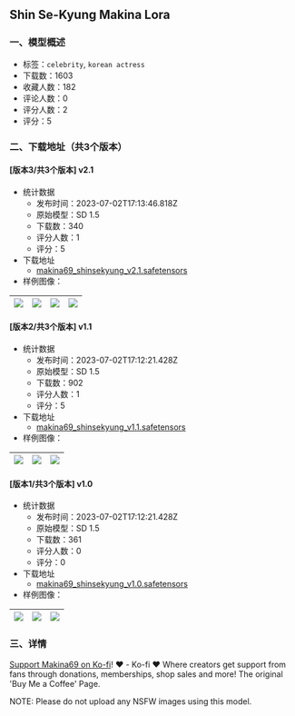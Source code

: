 ## Shin Se-Kyung Makina Lora
### 一、模型概述

- 标签：`celebrity`, `korean actress`
- 下载数：1603
- 收藏人数：182
- 评论人数：0
- 评分人数：2
- 评分：5

### 二、下载地址（共3个版本）

#### [版本3/共3个版本] v2.1

- 统计数据
  - 发布时间：2023-07-02T17:13:46.818Z
  - 原始模型：SD 1.5
  - 下载数：340
  - 评分人数：1
  - 评分：5
- 下载地址
  - [makina69_shinsekyung_v2.1.safetensors](https://civitai.com/api/download/models/108869)
- 样例图像：

| <img src="https://image.civitai.com/xG1nkqKTMzGDvpLrqFT7WA/b59d9371-2ac1-43eb-a614-6bb0d8d8ea55/width=450/1378354.jpeg" /> | <img src="https://image.civitai.com/xG1nkqKTMzGDvpLrqFT7WA/23a3c532-d62a-4c16-b388-6a562eb13fa8/width=450/1378357.jpeg" /> | <img src="https://image.civitai.com/xG1nkqKTMzGDvpLrqFT7WA/09743679-5e3e-4341-9d35-68c4068d4aeb/width=450/1378355.jpeg" /> | <img src="https://image.civitai.com/xG1nkqKTMzGDvpLrqFT7WA/0f7e0fb0-0102-4765-a0be-5115d5566ef6/width=450/1378358.jpeg" /> |
| ---- | ---- | ---- | ---- |

#### [版本2/共3个版本] v1.1

- 统计数据
  - 发布时间：2023-07-02T17:12:21.428Z
  - 原始模型：SD 1.5
  - 下载数：902
  - 评分人数：1
  - 评分：5
- 下载地址
  - [makina69_shinsekyung_v1.1.safetensors](https://civitai.com/api/download/models/84282)
- 样例图像：

| <img src="https://image.civitai.com/xG1nkqKTMzGDvpLrqFT7WA/6591c511-e2cc-4cc8-8ea3-2a4335e715a0/width=450/952033.jpeg" /> | <img src="https://image.civitai.com/xG1nkqKTMzGDvpLrqFT7WA/19f477ea-8003-459d-bedb-a942d6b02d90/width=450/952247.jpeg" /> | <img src="https://image.civitai.com/xG1nkqKTMzGDvpLrqFT7WA/b32bd68e-8e99-4454-994d-e0c7617d4da2/width=450/952116.jpeg" /> |
| ---- | ---- | ---- |

#### [版本1/共3个版本] v1.0

- 统计数据
  - 发布时间：2023-07-02T17:12:21.428Z
  - 原始模型：SD 1.5
  - 下载数：361
  - 评分人数：0
  - 评分：0
- 下载地址
  - [makina69_shinsekyung_v1.0.safetensors](https://civitai.com/api/download/models/83900)
- 样例图像：

| <img src="https://image.civitai.com/xG1nkqKTMzGDvpLrqFT7WA/4f4eb283-18e7-477f-ab76-1081116ae991/width=450/946889.jpeg" /> | <img src="https://image.civitai.com/xG1nkqKTMzGDvpLrqFT7WA/e53f8a57-bdff-40a9-a9ff-df1e9b4fa844/width=450/946810.jpeg" /> | <img src="https://image.civitai.com/xG1nkqKTMzGDvpLrqFT7WA/35ad21bf-eba4-4597-9ea6-5e723214881c/width=450/946871.jpeg" /> |
| ---- | ---- | ---- |


### 三、详情
<p><a target="_blank" rel="ugc" href="https://ko-fi.com/makina69">Support Makina69 on Ko-fi</a>! ❤️ - Ko-fi ❤️ Where creators get support from fans through donations, memberships, shop sales and more! The original 'Buy Me a Coffee' Page.</p><p></p><p>NOTE: Please do not upload any NSFW images using this model.</p>